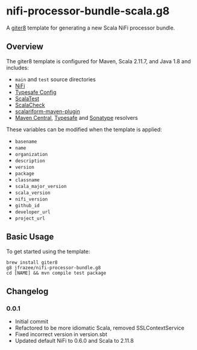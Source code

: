 # nifi-processor-bundle-scala.g8

A [giter8](https://github.com/n8han/giter8) template for generating a new Scala NiFi processor bundle.

## Overview

The giter8 template is configured for Maven, Scala 2.11.7, and Java 1.8 and includes:

* `main` and `test` source directories
* [NiFi](https://github.com/apache/nifi)
* [Typesafe Config](https://github.com/typesafehub/config)
* [ScalaTest](http://www.scalatest.org/)
* [ScalaCheck](https://www.scalacheck.org)
* [scalariform-maven-plugin](https://github.com/scala-ide/scalariform)
* [Maven Central](http://search.maven.org), [Typesafe](https://bintray.com/typesafe) and [Sonatype](http://central.sonatype.org) resolvers

These variables can be modified when the template is applied:

* `basename`
* `name`
* `organization`
* `description`
* `version`
* `package`
* `classname`
* `scala_major_version`
* `scala_version`
* `nifi_version`
* `github_id`
* `developer_url`
* `project_url`

## Basic Usage

To get started using the template:

```
brew install giter8
g8 jfrazee/nifi-processor-bundle.g8
cd [NAME] && mvn compile test package
```

## Changelog

### 0.0.1

* Initial commit
* Refactored to be more idiomatic Scala, removed SSLContextService
* Fixed incorrect version in version.sbt
* Updated default NiFi to 0.6.0 and Scala to 2.11.8
